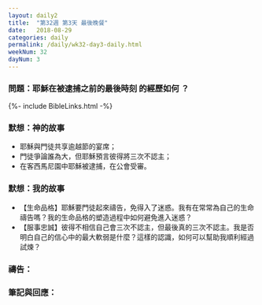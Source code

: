 ```yaml
---
layout: daily2
title:  "第32週 第3天 最後晚餐"
date:   2018-08-29
categories: daily
permalink: /daily/wk32-day3-daily.html
weekNum: 32
dayNum: 3
---
```


### 問題：耶穌在被逮捕之前的最後時刻 的經歷如何 ？

{%- include BibleLinks.html -%}

### 默想：神的故事 
+ 耶穌與門徒共享逾越節的宴席； 
+ 門徒爭論誰為大，但耶穌預言彼得將三次不認主； 
+ 在客西馬尼園中耶穌被逮捕，在公會受審。 

### 默想：我的故事
+ 【生命品格】耶穌要門徒起來禱告，免得入了迷惑。我有在常常為自己的生命禱告嗎？我的生命品格的塑造過程中如何避免進入迷惑？ 
+ 【服事忠誠】彼得不相信自己會三次不認主，但最後真的三次不認主。我是否明白自己的信心中的最大軟弱是什麼？這樣的認識，如何可以幫助我順利經過試煉？ 

### 禱告：

### 筆記與回應：
